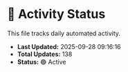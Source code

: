 # 🤖 Activity Status

This file tracks daily automated activity.

- **Last Updated:** 2025-09-28 09:16:16
- **Total Updates:** 138
- **Status:** 🟢 Active
